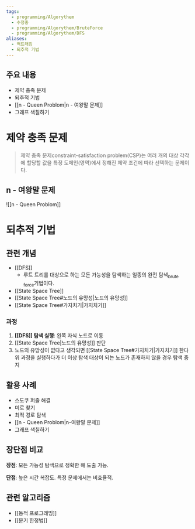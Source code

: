 ```yaml
---
tags:
  - programming/Algorythem
  - 수정중
  - programming/Algorythem/BruteForce
  - programming/Algorythem/DFS
aliases:
  - 백트래킹
  - 되추적 기법
---
```

## 주요 내용
- 제약 충족 문제
- 되추적 기법
- [[n - Queen Problom|n - 여왕말 문제]]
- 그래프 색칠하기
# 제약 충족 문제
> 제약 충족 문제constraint-satisfaction problem(CSP)는 여러 개의 대상 각각에 할당할 값을 특정 도메인(영역)에서 정해진 제약 조건에 따라 선택하는 문제이다.
## n - 여왕말 문제
![[n - Queen Problom]]

# 되추적 기법
## 관련 개념
- [[DFS]]
	- 루트 트리를 대상으로 하는 모든 가능성을 탐색하는 일종의 완전 탐색<sub>brute force</sub>기법이다.
- [[State Space Tree]]
- [[State Space Tree#노드의 유망성|노드의 유망성]]
- [[State Space Tree#가지치기|가지치기]]
### 과정
1. **[[DFS]] 탐색 실행**: 왼쪽 자식 노드로 이동
2. [[State Space Tree|노드의 유망성]] 판단
3. 노드의 유망성이 없다고 생각되면 [[State Space Tree#가지치기|가지치기]] 한다
위 과정을 실행하다가 더 이상 탐색 대상이 되는 노드가 존재하지 않을 경우 탐색 중지

## 활용 사례
- 스도쿠 퍼즐 해결
- 미로 찾기
- 최적 경로 탐색
- [[n - Queen Problom|n-여왕말 문제]]
- 그래프 색칠하기

## 장단점 비교
**장점**: 모든 가능성 탐색으로 정확한 해 도출 가능.

**단점**: 높은 시간 복잡도. 특정 문제에서는 비효율적.

## 관련 알고리즘
- [[동적 프로그래밍]]
- [[분기 한정법]]